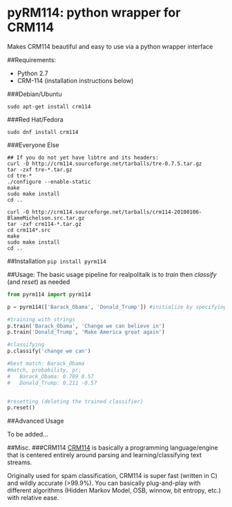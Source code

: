 # pyRM114: python wrapper for CRM114 

Makes CRM114 beautiful and easy to use via a python wrapper interface

##Requirements:
- Python 2.7 
- CRM-114 (installation instructions below)

###Debian/Ubuntu

`sudo apt-get install crm114`

###Red Hat/Fedora

`sudo dnf install crm114`

###Everyone Else

```
## If you do not yet have libtre and its headers:
curl -O http://crm114.sourceforge.net/tarballs/tre-0.7.5.tar.gz
tar -zxf tre-*.tar.gz
cd tre-*
./configure --enable-static
make
sudo make install
cd ..

curl -O http://crm114.sourceforge.net/tarballs/crm114-20100106-BlameMichelson.src.tar.gz
tar -zxf crm114-*.tar.gz
cd crm114*.src
make
sudo make install
cd ..
```

##Installation
`pip install pyrm114`

##Usage:
The basic usage pipeline for realpolitalk is to _train_ then _classify_ (and _reset_) as needed

```python
from pyrm114 import pyrm114

p = pyrm114(['Barack_Obama', 'Donald_Trump']) #initialize by specifying classifier categories

#training with strings
p.train('Barack_Obama', 'Change we can believe in')
p.train('Donald_Trump', 'Make America great again')

#classifying
p.classify('change we can')

#best match: Barack_Obama
#match, probability, pr:
#	Barack_Obama: 0.789 0.57
#	Donald_Trump: 0.211 -0.57


#resetting (deleting the trained classifier)
p.reset()
```
##Advanced Usage 

To be added...

##Misc.
###CRM114
[CRM114](crm114.sourceforge.net) is basically a programming language/engine that is centered entirely around parsing and learning/classifying text streams. 

Originally used for spam classification, CRM114 is super fast (written in C) and wildly accurate (>99.9%). You can basically plug-and-play with different algorithms (Hidden Markov Model, OSB, winnow, bit entropy, etc.) with relative ease.


